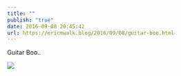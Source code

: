```yaml
---
title: ""
publish: "true"
date: 2016-09-08 20:45:42
url: https://ericmwalk.blog/2016/09/08/guitar-boo.html
---
```


Guitar Boo..

![](https://ericmwalk.blog/uploads/2022/0e174f9d3a.jpg)